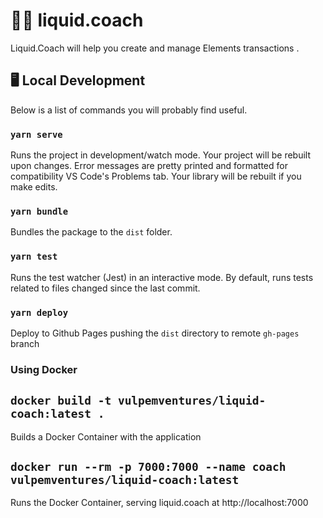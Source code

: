# 🏋️‍♂️ liquid.coach
Liquid.Coach will help you create and manage Elements transactions .  



## 🖥 Local Development

Below is a list of commands you will probably find useful.

### `yarn serve`

Runs the project in development/watch mode. Your project will be rebuilt upon changes. Error messages are pretty printed and formatted for compatibility VS Code's Problems tab. Your library will be rebuilt if you make edits.

### `yarn bundle`

Bundles the package to the `dist` folder.

### `yarn test`

Runs the test watcher (Jest) in an interactive mode.
By default, runs tests related to files changed since the last commit.

### `yarn deploy`

Deploy to Github Pages pushing the `dist` directory to remote `gh-pages` branch 

### Using Docker

## `docker build -t vulpemventures/liquid-coach:latest .`

Builds a Docker Container with the application

## `docker run --rm -p 7000:7000 --name coach vulpemventures/liquid-coach:latest`

Runs the Docker Container, serving liquid.coach at http://localhost:7000